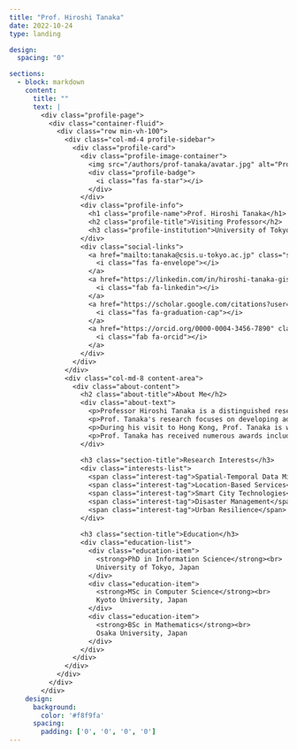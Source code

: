 ```yaml
---
title: "Prof. Hiroshi Tanaka"
date: 2022-10-24
type: landing

design:
  spacing: "0"

sections:
  - block: markdown
    content:
      title: ""
      text: |
        <div class="profile-page">
          <div class="container-fluid">
            <div class="row min-vh-100">
              <div class="col-md-4 profile-sidebar">
                <div class="profile-card">
                  <div class="profile-image-container">
                    <img src="/authors/prof-tanaka/avatar.jpg" alt="Prof. Hiroshi Tanaka" class="profile-image">
                    <div class="profile-badge">
                      <i class="fas fa-star"></i>
                    </div>
                  </div>
                  <div class="profile-info">
                    <h1 class="profile-name">Prof. Hiroshi Tanaka</h1>
                    <h2 class="profile-title">Visiting Professor</h2>
                    <h3 class="profile-institution">University of Tokyo, Japan</h3>
                  </div>
                  <div class="social-links">
                    <a href="mailto:tanaka@csis.u-tokyo.ac.jp" class="social-link" title="Email">
                      <i class="fas fa-envelope"></i>
                    </a>
                    <a href="https://linkedin.com/in/hiroshi-tanaka-gis" class="social-link" title="LinkedIn">
                      <i class="fab fa-linkedin"></i>
                    </a>
                    <a href="https://scholar.google.com/citations?user=tanakahiroshi" class="social-link" title="Google Scholar">
                      <i class="fas fa-graduation-cap"></i>
                    </a>
                    <a href="https://orcid.org/0000-0004-3456-7890" class="social-link" title="ORCID">
                      <i class="fab fa-orcid"></i>
                    </a>
                  </div>
                </div>
              </div>
              <div class="col-md-8 content-area">
                <div class="about-content">
                  <h2 class="about-title">About Me</h2>
                  <div class="about-text">
                    <p>Professor Hiroshi Tanaka is a distinguished researcher in spatial-temporal data mining and smart city technologies, currently serving as a Professor at the Center for Spatial Information Science, University of Tokyo. He is visiting the Mobility Science Lab at PolyU for a collaborative research project on urban resilience and disaster preparedness.</p>
                    <p>Prof. Tanaka's research focuses on developing advanced computational methods for analyzing large-scale spatial-temporal datasets, with applications in urban planning, disaster management, and location-based services. He has pioneered several innovative algorithms for real-time mobility pattern analysis and emergency response optimization.</p>
                    <p>During his visit to Hong Kong, Prof. Tanaka is working with the lab team on a joint project examining urban mobility patterns during extreme weather events and developing AI-driven early warning systems for transportation disruptions. He brings over 20 years of experience in GIScience research and has published more than 150 peer-reviewed papers in leading international journals.</p>
                    <p>Prof. Tanaka has received numerous awards including the Japan Society for the Promotion of Science Prize and the International Association of Chinese Professionals in Geographic Information Sciences (CPGIS) Achievement Award.</p>
                  </div>
                  
                  <h3 class="section-title">Research Interests</h3>
                  <div class="interests-list">
                    <span class="interest-tag">Spatial-Temporal Data Mining</span>
                    <span class="interest-tag">Location-Based Services</span>
                    <span class="interest-tag">Smart City Technologies</span>
                    <span class="interest-tag">Disaster Management</span>
                    <span class="interest-tag">Urban Resilience</span>
                  </div>
                  
                  <h3 class="section-title">Education</h3>
                  <div class="education-list">
                    <div class="education-item">
                      <strong>PhD in Information Science</strong><br>
                      University of Tokyo, Japan
                    </div>
                    <div class="education-item">
                      <strong>MSc in Computer Science</strong><br>
                      Kyoto University, Japan
                    </div>
                    <div class="education-item">
                      <strong>BSc in Mathematics</strong><br>
                      Osaka University, Japan
                    </div>
                  </div>
                </div>
              </div>
            </div>
          </div>
        </div>
    design:
      background:
        color: '#f8f9fa'
      spacing:
        padding: ['0', '0', '0', '0']
---
```

